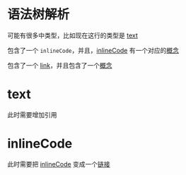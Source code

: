 # 语法树解析

可能有很多中类型，比如现在这行的类型是 [text](语法树解析.md)

包含了一个 `inlineCode`，并且，[inlineCode](语法树解析.md) 有一个对应的[概念](概念.md)

包含了一个 [link](link.md)，并且包含了一个[概念](概念.md)

# text

此时需要增加引用

# inlineCode

此时需要把 [inlineCode](语法树解析.md) 变成一个[链接](链接.md)
